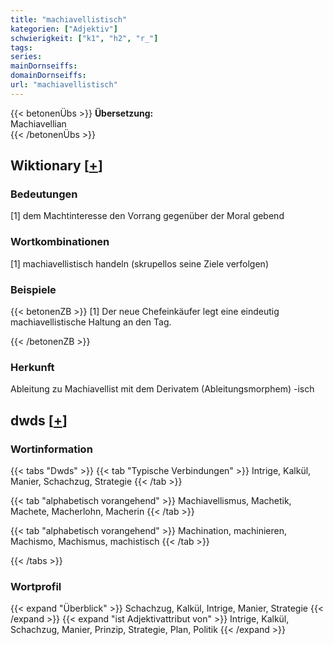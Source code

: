 ```yaml
---
title: "machiavellistisch"
kategorien: ["Adjektiv"]
schwierigkeit: ["k1", "h2", "r_"]
tags:
series:
mainDornseiffs:
domainDornseiffs:
url: "machiavellistisch"
---
```


{{< betonenÜbs >}}
**Übersetzung:**  
Machiavellian  
{{< /betonenÜbs >}}

## Wiktionary [[+](https://de.wiktionary.org/wiki/machiavellistisch)]

### Bedeutungen
[1] dem Machtinteresse den Vorrang gegenüber der Moral gebend  

### Wortkombinationen
[1] machiavellistisch handeln (skrupellos seine Ziele verfolgen)  

### Beispiele
{{< betonenZB >}}
[1] Der neue Chefeinkäufer legt eine eindeutig machiavellistische Haltung an den Tag.  

{{< /betonenZB >}}
### Herkunft
Ableitung zu Machiavellist mit dem Derivatem (Ableitungsmorphem) -isch  



## dwds [[+](https://www.dwds.de/wb/machiavellistisch)]

### Wortinformation
{{< tabs "Dwds" >}}
{{< tab "Typische Verbindungen" >}}
Intrige, Kalkül, Manier, Schachzug, Strategie
{{< /tab >}}

{{< tab "alphabetisch vorangehend" >}}
Machiavellismus, Machetik, Machete, Macherlohn, Macherin
{{< /tab >}}

{{< tab "alphabetisch vorangehend" >}}
Machination, machinieren, Machismo, Machismus, machistisch
{{< /tab >}}

{{< /tabs >}}

### Wortprofil
{{< expand "Überblick" >}} Schachzug, Kalkül, Intrige, Manier, Strategie {{< /expand >}}
{{< expand "ist Adjektivattribut von" >}} Intrige, Kalkül, Schachzug, Manier, Prinzip, Strategie, Plan, Politik {{< /expand >}}

